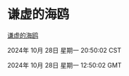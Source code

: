 # 谦虚的海鸥
[谦虚的海鸥](http://219.139.197.74:56308/qxdho/course/base/hotlink/index.php)

2024年 10月 28日 星期一 20:50:02 CST

2024年 10月 28日 星期一 12:50:02 GMT
